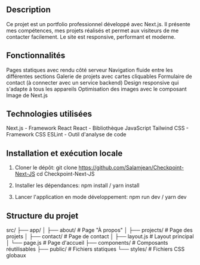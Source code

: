 ## Description
Ce projet est un portfolio professionnel développé avec Next.js. Il présente mes compétences, mes projets réalisés et permet aux visiteurs de me contacter facilement. Le site est responsive, performant et moderne.

## Fonctionnalités
Pages statiques avec rendu côté serveur
Navigation fluide entre les différentes sections
Galerie de projets avec cartes cliquables
Formulaire de contact (à connecter avec un service backend)
Design responsive qui s'adapte à tous les appareils
Optimisation des images avec le composant Image de Next.js

## Technologies utilisées
Next.js - Framework React
React - Bibliothèque JavaScript
Tailwind CSS - Framework CSS
ESLint - Outil d'analyse de code

## Installation et exécution locale
1. Cloner le dépôt:
git clone https://github.com/Salamjean/Checkpoint-Next-JS
cd Checkpoint-Next-JS

2. Installer les dépendances:
npm install / yarn install

3. Lancer l'application en mode développement: 
npm run dev / yarn dev

## Structure du projet
src/
├── app/
│   ├── about/           # Page "À propos"
│   ├── projects/        # Page des projets
│   ├── contact/         # Page de contact
│   ├── layout.js        # Layout principal
│   └── page.js          # Page d'accueil
├── components/          # Composants réutilisables
├── public/              # Fichiers statiques
└── styles/              # Fichiers CSS globaux
